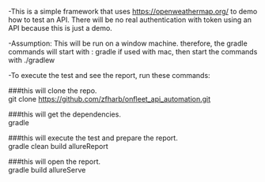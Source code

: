 -This is a simple framework that uses https://openweathermap.org/ to demo how to test an API. 
There will be no real authentication with token using an API because this is just a demo.

-Assumption: This will be run on a window machine. therefore,
the gradle commands will start with : gradle
if used with mac, then start the commands with ./gradlew

-To execute the test and see the report, run these commands:

###this will clone the repo. <br />
git clone https://github.com/zfharb/onfleet_api_automation.git

###this will get the dependencies. <br />
gradle

###this will execute the test and prepare the report. <br />
gradle clean build allureReport 

###this will open the report. <br />
gradle build allureServe
